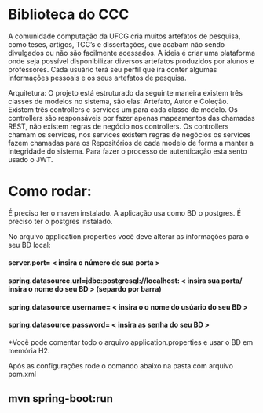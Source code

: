 # Biblioteca do CCC
A comunidade computação da UFCG cria muitos artefatos de pesquisa, como teses, artigos, TCC’s e dissertações, que acabam não sendo divulgados ou não são facilmente acessados. A ideia é criar uma plataforma onde seja possível disponibilizar diversos artefatos produzidos por alunos e professores. 
Cada usuário terá seu perfil que irá conter algumas informações pessoais e os seus artefatos de pesquisa.

Arquitetura: O projeto está estruturado da seguinte maneira existem três classes de modelos no sistema, são elas: Artefato, Autor e Coleção.
Existem três controllers e services um para cada classe de modelo. Os controllers são responsáveis por fazer apenas mapeamentos das chamadas REST, não existem regras de negócio nos controllers. Os controllers chamam os services, nos services existem regras de negócios os services fazem chamadas para os Repositórios de cada modelo de forma a manter a integridade do sistema.
Para fazer o processo de autenticação esta sento usado o JWT.

# Como rodar:

É preciso ter o maven instalado.
A aplicação usa como BD o postgres. É preciso ter o postgres instalado. 

No arquivo application.properties você deve alterar as informações para o seu BD local:

#### server.port= < insira o número de sua porta >

#### spring.datasource.url=jdbc:postgresql://localhost: < insira sua porta/ insira o nome do seu BD >  (separdo por barra)

#### spring.datasource.username= < insira o o nome do usúario do seu BD >

#### spring.datasource.password= < insira as senha do seu BD >

*Você pode comentar todo o arquivo application.properties e usar o BD em memória H2. 

Após as configurações rode o comando abaixo na pasta com arquivo pom.xml
## mvn spring-boot:run
